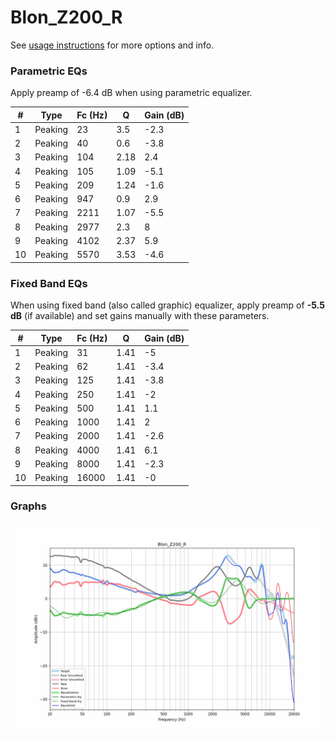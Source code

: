 # Blon_Z200_R
See [usage instructions](https://github.com/jaakkopasanen/AutoEq#usage) for more options and info.

### Parametric EQs
Apply preamp of -6.4 dB when using parametric equalizer.

|   # | Type    |   Fc (Hz) |    Q |   Gain (dB) |
|-----|---------|-----------|------|-------------|
|   1 | Peaking |        23 | 3.5  |        -2.3 |
|   2 | Peaking |        40 | 0.6  |        -3.8 |
|   3 | Peaking |       104 | 2.18 |         2.4 |
|   4 | Peaking |       105 | 1.09 |        -5.1 |
|   5 | Peaking |       209 | 1.24 |        -1.6 |
|   6 | Peaking |       947 | 0.9  |         2.9 |
|   7 | Peaking |      2211 | 1.07 |        -5.5 |
|   8 | Peaking |      2977 | 2.3  |         8   |
|   9 | Peaking |      4102 | 2.37 |         5.9 |
|  10 | Peaking |      5570 | 3.53 |        -4.6 |

### Fixed Band EQs
When using fixed band (also called graphic) equalizer, apply preamp of **-5.5 dB** (if available) and set gains manually with these parameters.

|   # | Type    |   Fc (Hz) |    Q |   Gain (dB) |
|-----|---------|-----------|------|-------------|
|   1 | Peaking |        31 | 1.41 |        -5   |
|   2 | Peaking |        62 | 1.41 |        -3.4 |
|   3 | Peaking |       125 | 1.41 |        -3.8 |
|   4 | Peaking |       250 | 1.41 |        -2   |
|   5 | Peaking |       500 | 1.41 |         1.1 |
|   6 | Peaking |      1000 | 1.41 |         2   |
|   7 | Peaking |      2000 | 1.41 |        -2.6 |
|   8 | Peaking |      4000 | 1.41 |         6.1 |
|   9 | Peaking |      8000 | 1.41 |        -2.3 |
|  10 | Peaking |     16000 | 1.41 |        -0   |

### Graphs
![](./Blon_Z200_R.png)
